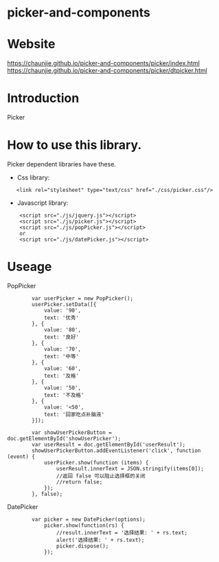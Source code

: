 # picker-and-components
Website
======================
https://chaunjie.github.io/picker-and-components/picker/index.html
https://chaunjie.github.io/picker-and-components/picker/dtpicker.html

Introduction
======================
Picker

How to use this library.
=======================
Picker dependent libraries have these.

 - Css library: 
 
 ```
    <link rel="stylesheet" type="text/css" href="./css/picker.css"/>
 ```
 - Javascript library: 

```
	<script src="./js/jquery.js"></script>
	<script src="./js/picker.js"></script>
	<script src="./js/popPicker.js"></script>
	or
	<script src="./js/datePicker.js"></script>
```

Useage
=======================
PopPicker


			var userPicker = new PopPicker();
            userPicker.setData([{
                value: '90',
                text: '优秀'
            }, {
                value: '80',
                text: '良好'
            }, {
                value: '70',
                text: '中等'
            }, {
                value: '60',
                text: '及格'
            }, {
                value: '50',
                text: '不及格'
            }, {
                value: '<50',
                text: '回家吃点补脑液'
            }]);

            var showUserPickerButton = 	   doc.getElementById('showUserPicker');
            var userResult = doc.getElementById('userResult');
            showUserPickerButton.addEventListener('click', function (event) {
                userPicker.show(function (items) {
                    userResult.innerText = JSON.stringify(items[0]);
                    //返回 false 可以阻止选择框的关闭
                    //return false;
                });
            }, false);
    
 DatePicker
 
 			var picker = new DatePicker(options);
                picker.show(function(rs) {
                    //result.innerText = '选择结果: ' + rs.text;
                    alert('选择结果: ' + rs.text);
                    picker.dispose();
                });           
            
            
            
            
